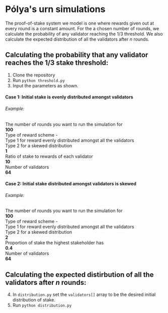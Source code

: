 # Pólya's urn simulations 
The proof-of-stake system we model is one where rewards given out at every round is a constant amount. For the a chosen number of rounds, we calculate the probability of any validator reaching the 1/3 threshold. We also calculate the expected distribution of all the validators after *n* rounds.

## Calculating the probability that any validator reaches the 1/3 stake threshold:
1. Clone the repository
2. Run `python threshold.py` 
3. Input the parameters as shown.
#### Case 1: Initial stake is evenly distributed amongst validators
###### Example:
The number of rounds you want to run the simulation for <br />
**100** <br />
Type of reward scheme -  <br />
    Type 1 for reward evenly distributed amongst all the validators <br />
    Type 2 for a skewed distribution <br />
**1** <br />
Ratio of stake to rewards of each validator <br />
**10** <br />
Number of validators <br />
**64** <br />

#### Case 2: Initial stake distributed amongst validators is skewed
###### Example:
The number of rounds you want to run the simulation for <br />
**100** <br />
Type of reward scheme - <br />
 Type 1 for reward evenly distributed amongst all the validators <br /> 
 Type 2 for a skewed distribution <br />
**2** <br />
Proportion of stake the highest stakeholder has <br />
**0.4** <br />
Number of validators <br />
**64** <br />
                   
 ## Calculating the expected distirbution of all the validators after *n* rounds:                  
 4. In `distribution.py` set the `validators[]` array to be the desired initial distribution of stake. 
 5. Run `python distribution.py`
